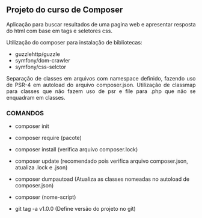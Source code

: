 ## Projeto do curso de Composer

<p align="justify">Aplicação para buscar resultados de uma pagina web e apresentar resposta do html com base em tags e seletores css.</p>

Utilização do composer para instalação de bibliotecas:
- guzzlehttp/guzzle
- symfony/dom-crawler
- symfony/css-selctor

<p align="justify"> Separação de classes em arquivos com namespace definido, fazendo uso de PSR-4 em autoload do arquivo composer.json. Utilização de classmap para classes que não fazem uso de psr e file para .php que não se enquadram em classes. </p>

### COMANDOS
- composer init
- composer require (pacote)
- composer install (verifica arquivo composer.lock)
- composer update  (recomendado pois verifica arquivo composer.json, atualiza .lock e .json)
- composer dumpautoad (Atualiza as classes nomeadas no autoload de composer.json)
- composer (nome-script)

- git tag -a v1.0.0 (Define versão do projeto no git)